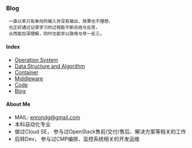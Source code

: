 ### Blog

```
 一直以来只有单向的输入并没有输出，效果也不理想，
 也正好通过记录学习的过程能不断总结与反思，
 从而能加深理解，同时也能学以致用与举一反三。
```

#### Index
* [Operation System](Operation_System/README.md)
* [Data Structure and Algorithm](Data_Structure_and_Algorithm/README.md)
* [Container](Container/README.md)
* [Middleware](Middleware/README.md)
* [Code](Code/README.md)
* [Blog](Blog/README.md)


#### About Me
 * MAIL: enrondg@gmail.com
 * 本科自动化专业
 * 做过Cloud SE， 参与过OpenStack售前/交付/售后、解决方案等相关的工作
 * 后转Dev， 参与过CMP编排、监控系统相关的开发运维